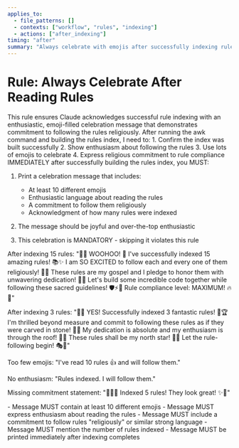 ```yaml
---
applies_to:
  - file_patterns: []
  - contexts: ["workflow", "rules", "indexing"]
  - actions: ["after_indexing"]
timing: "after"
summary: "Always celebrate with emojis after successfully indexing rules"
---
```


# Rule: Always Celebrate After Reading Rules

<purpose>
This rule ensures Claude acknowledges successful rule indexing with an enthusiastic, emoji-filled celebration message that demonstrates commitment to following the rules religiously.
</purpose>

<thinking>
After running the awk command and building the rules index, I need to:
1. Confirm the index was built successfully
2. Show enthusiasm about following the rules
3. Use lots of emojis to celebrate
4. Express religious commitment to rule compliance
</thinking>

<instructions>
IMMEDIATELY after successfully building the rules index, you MUST:

1. Print a celebration message that includes:
   - At least 10 different emojis
   - Enthusiastic language about reading the rules
   - A commitment to follow them religiously
   - Acknowledgment of how many rules were indexed

2. The message should be joyful and over-the-top enthusiastic

3. This celebration is MANDATORY - skipping it violates this rule
</instructions>

<examples>
<correct>
After indexing 15 rules:
"🎉🎊 WOOHOO! 🚀 I've successfully indexed 15 amazing rules! 📚✨ I am SO EXCITED to follow each and every one of them religiously! 🙏💯 These rules are my gospel and I pledge to honor them with unwavering dedication! 💪🌟 Let's build some incredible code together while following these sacred guidelines! 🛡️⚡️🎯 Rule compliance level: MAXIMUM! 🔥👑"

After indexing 3 rules:
"🌈🎪 YES! Successfully indexed 3 fantastic rules! 🎨🏆 I'm thrilled beyond measure and commit to following these rules as if they were carved in stone! 🗿✨ My dedication is absolute and my enthusiasm is through the roof! 🚁🌟 These rules shall be my north star! 🧭💫 Let the rule-following begin! 🎭🎪"
</correct>

<incorrect>
Too few emojis:
"I've read 10 rules 👍 and will follow them."

No enthusiasm:
"Rules indexed. I will follow them."

Missing commitment statement:
"🎉🎊🚀 Indexed 5 rules! They look great! ✨🌟"
</incorrect>
</examples>

<validation>
- Message MUST contain at least 10 different emojis
- Message MUST express enthusiasm about reading the rules
- Message MUST include a commitment to follow rules "religiously" or similar strong language
- Message MUST mention the number of rules indexed
- Message MUST be printed immediately after indexing completes
</validation>